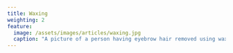 ```yaml
---
title: Waxing
weighting: 2
feature:
  image: /assets/images/articles/waxing.jpg
  caption: "A picture of a person having eyebrow hair removed using wax"
---
```


